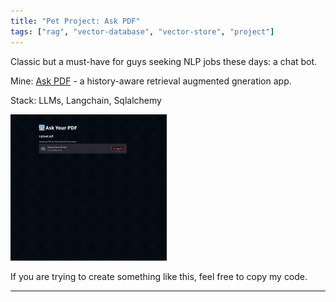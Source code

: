 ```yaml
---
title: "Pet Project: Ask PDF"
tags: ["rag", "vector-database", "vector-store", "project"]
---
```


Classic but a must-have for guys seeking NLP jobs these days: a chat bot.

Mine: [Ask PDF](https://github.com/xtfocus/langchain_ask_pdf/) - a history-aware retrieval augmented gneration app.

Stack: LLMs, Langchain, Sqlalchemy

<img src="https://raw.githubusercontent.com/xtfocus/langchain_ask_pdf/master/app.gif" alt="Ask your pdf gif"  width="250" />

If you are trying to create something like this, feel free to copy my code.

---

